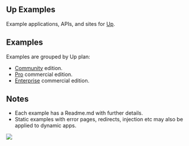 
## Up Examples

Example applications, APIs, and sites for [Up](https://github.com/apex/up).

## Examples

Examples are grouped by Up plan:

- [Community](community) edition.
- [Pro](pro) commercial edition.
- [Enterprise](enterprise) commercial edition.

## Notes

- Each example has a Readme.md with further details.
- Static examples with error pages, redirects, injection etc may also be applied to dynamic apps.

<a href="https://apex.sh"><img src="http://tjholowaychuk.com:6000/svg/sponsor"></a>
